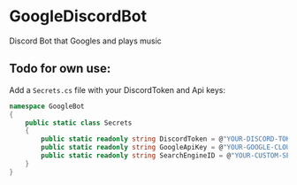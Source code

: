 # GoogleDiscordBot
Discord Bot that Googles and plays music

## Todo for own use:
Add a `Secrets.cs` file with your DiscordToken and Api keys:
```cs
namespace GoogleBot
{
    public static class Secrets
    {
        public static readonly string DiscordToken = @"YOUR-DISCORD-TOKEN";
        public static readonly string GoogleApiKey = @"YOUR-GOOGLE-CLOUD-API-KEY";
        public static readonly string SearchEngineID = @"YOUR-CUSTOM-SEARCHENGINE-ID";
    }
}
```
